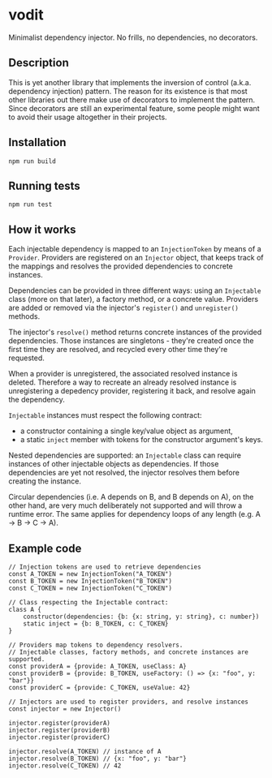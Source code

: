 # vodit

Minimalist dependency injector. No frills, no dependencies, no decorators.

## Description

This is yet another library that implements the inversion of control (a.k.a. dependency injection)
pattern. The reason for its existence is that most other libraries out there make use of decorators
to implement the pattern. Since decorators are still an experimental feature, some people might want
to avoid their usage altogether in their projects.

## Installation

`npm run build`

## Running tests

`npm run test`

## How it works

Each injectable dependency is mapped to an `InjectionToken` by means of a `Provider`. Providers are
registered on an `Injector` object, that keeps track of the mappings and resolves the provided
dependencies to concrete instances.

Dependencies can be provided in three different ways: using an `Injectable` class (more on that
later), a factory method, or a concrete value. Providers are added or removed via the injector's
`register()` and `unregister()` methods.

The injector's `resolve()` method returns concrete instances of the provided dependencies. Those
instances are singletons - they're created once the first time they are resolved, and recycled every
other time they're requested.

When a provider is unregistered, the associated resolved instance is deleted. Therefore a way to
recreate an already resolved instance is unregistering a depedency provider, registering it back,
and resolve again the dependency.

`Injectable` instances must respect the following contract:

- a constructor containing a single key/value object as argument,
- a static `inject` member with tokens for the constructor argument's keys.

Nested dependencies are supported: an `Injectable` class can require instances of other injectable
objects as dependencies. If those dependencies are yet not resolved, the injector resolves them
before creating the instance.

Circular dependencies (i.e. A depends on B, and B depends on A), on the other hand, are very much
deliberately not supported and will throw a runtime error. The same applies for dependency loops of
any length (e.g. A -> B -> C -> A).

## Example code

```
// Injection tokens are used to retrieve dependencies
const A_TOKEN = new InjectionToken("A_TOKEN")
const B_TOKEN = new InjectionToken("B_TOKEN")
const C_TOKEN = new InjectionToken("C_TOKEN")

// Class respecting the Injectable contract:
class A {
    constructor(dependencies: {b: {x: string, y: string}, c: number})
    static inject = {b: B_TOKEN, c: C_TOKEN}
}

// Providers map tokens to dependency resolvers.
// Injectable classes, factory methods, and concrete instances are supported.
const providerA = {provide: A_TOKEN, useClass: A}
const providerB = {provide: B_TOKEN, useFactory: () => {x: "foo", y: "bar"}}
const providerC = {provide: C_TOKEN, useValue: 42}

// Injectors are used to register providers, and resolve instances
const injector = new Injector()

injector.register(providerA)
injector.register(providerB)
injector.register(providerC)

injector.resolve(A_TOKEN) // instance of A
injector.resolve(B_TOKEN) // {x: "foo", y: "bar"}
injector.resolve(C_TOKEN) // 42
```
